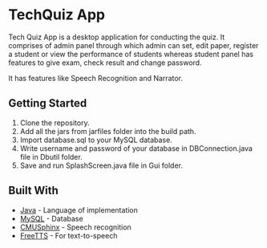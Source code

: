 # TechQuiz App

 Tech Quiz App is a desktop application for conducting the quiz. It comprises of admin panel through which admin can set, edit paper, register a student or view the performance of students whereas student panel has features to give exam, check result and change password.

It has features like Speech Recognition and Narrator.

## Getting Started

1. Clone the repository.
2. Add all the jars from jarfiles folder into the build path.
3. Import database.sql to your MySQL database.
4. Write username and password of your database in DBConnection.java file in Dbutil folder.
5. Save and run SplashScreen.java file in Gui folder.

## Built With

* [Java](https://www.oracle.com/technetwork/java/javase/downloads/index.html) - Language of implementation
* [MySQL](https://dev.mysql.com/doc/) - Database
* [CMUSphinx](https://cmusphinx.github.io/wiki/about/) - Speech recognition
* [FreeTTS](https://freetts.sourceforge.io/) - For text-to-speech
